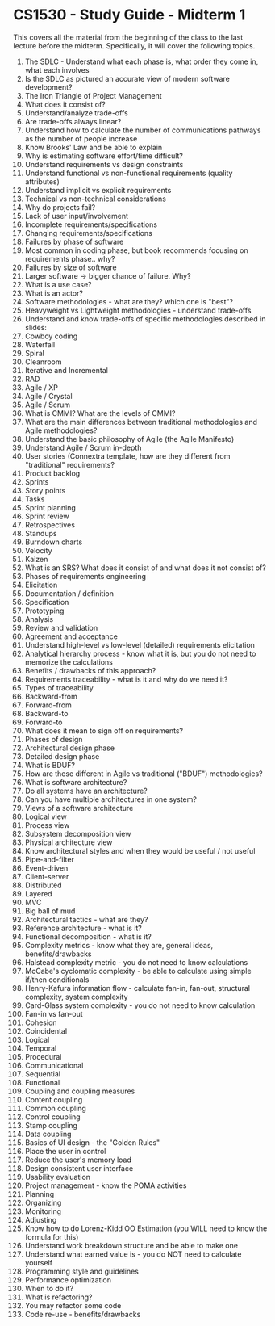 # CS1530 - Study Guide - Midterm 1

This covers all the material from the beginning of the class to the last lecture before the midterm.  Specifically, it will cover the following topics.

1. The SDLC - Understand what each phase is, what order they come in, what each involves
  1. Is the SDLC as pictured an accurate view of modern software development?
1. The Iron Triangle of Project Management
  1. What does it consist of?
  1. Understand/analyze trade-offs
  1. Are trade-offs always linear?
1. Understand how to calculate the number of communications pathways as the number of people increase
  1. Know Brooks' Law and be able to explain
1. Why is estimating software effort/time difficult?
1. Understand requirements vs design constraints
1. Understand functional vs non-functional requirements (quality attributes)
1. Understand implicit vs explicit requirements
1. Technical vs non-technical considerations
1. Why do projects fail?
  1. Lack of user input/involvement
  1. Incomplete requirements/specifications
  1. Changing requirements/specifications
1. Failures by phase of software
  1. Most common in coding phase, but book recommends focusing on requirements phase.. why?
1. Failures by size of software
  1. Larger software -> bigger chance of failure.  Why?
1. What is a use case?
1. What is an actor?
1. Software methodologies - what are they? which one is "best"?
1. Heavyweight vs Lightweight methodologies - understand trade-offs
1. Understand and know trade-offs of specific methodologies described in slides:
  1. Cowboy coding
  2. Waterfall
  3. Spiral
  4. Cleanroom
  5. Iterative and Incremental
  6. RAD
  7. Agile / XP
  7. Agile / Crystal
  7. Agile / Scrum
1. What is CMMI?  What are the levels of CMMI?
1. What are the main differences between traditional methodologies and Agile methodologies?
1. Understand the basic philosophy of Agile (the Agile Manifesto)
1. Understand Agile / Scrum in-depth
  1. User stories (Connextra template, how are they different from "traditional" requirements?
  1. Product backlog
  1. Sprints
  1. Story points
  1. Tasks
  1. Sprint planning
  1. Sprint review
  1. Retrospectives
  1. Standups
  1. Burndown charts
  1. Velocity
  1. Kaizen
1. What is an SRS?  What does it consist of and what does it not consist of?
1. Phases of requirements engineering
  1. Elicitation
  1. Documentation / definition
  1. Specification
  1. Prototyping
  1. Analysis
  1. Review and validation
  1. Agreement and acceptance
1. Understand high-level vs low-level (detailed) requirements elicitation
1. Analytical hierarchy process - know what it is, but you do not need to memorize the calculations
  1. Benefits / drawbacks of this approach?
1. Requirements traceability - what is it and why do we need it?
1. Types of traceability
  1. Backward-from
  2. Forward-from
  1. Backward-to
  1. Forward-to
1. What does it mean to sign off on requirements?
1. Phases of design
  1. Architectural design phase
  1. Detailed design phase
  1. What is BDUF?
  1. How are these different in Agile vs traditional ("BDUF") methodologies?
1. What is software architecture?
1. Do all systems have an architecture?
1. Can you have multiple architectures in one system?
1. Views of a software architecture
  1. Logical view
  2. Process view 
  1. Subsystem decomposition view
  1. Physical architecture view
1. Know architectural styles and when they would be useful / not useful
  1. Pipe-and-filter
  1. Event-driven
  1. Client-server
  1. Distributed
  1. Layered
  1. MVC
  1. Big ball of mud
1. Architectural tactics - what are they?
1. Reference architecture - what is it?
1. Functional decomposition - what is it?
1. Complexity metrics - know what they are, general ideas, benefits/drawbacks
  1. Halstead complexity metric - you do not need to know calculations
  2. McCabe's cyclomatic complexity - be able to calculate using simple if/then conditionals
  3. Henry-Kafura information flow - calculate fan-in, fan-out, structural complexity, system complexity
  4. Card-Glass system complexity - you do not need to know calculation
1. Fan-in vs fan-out
1. Cohesion 
  1. Coincidental
  1. Logical
  1. Temporal
  1. Procedural
  1. Communicational
  1. Sequential
  1. Functional
1. Coupling and coupling measures
  1. Content coupling
  1. Common coupling
  1. Control coupling
  1. Stamp coupling
  1. Data coupling
1. Basics of UI design - the "Golden Rules"
  1. Place the user in control
  1. Reduce the user's memory load
  1. Design consistent user interface
1. Usability evaluation
1. Project management - know the POMA activities
  1. Planning
  2. Organizing
  3. Monitoring
  4. Adjusting
1. Know how to do Lorenz-Kidd OO Estimation (you WILL need to know the formula for this)
1. Understand work breakdown structure and be able to make one
1. Understand what earned value is - you do NOT need to calculate yourself
1. Programming style and guidelines
1. Performance optimization
  1. When to do it?
1. What is refactoring?
  1. You may refactor some code
1. Code re-use - benefits/drawbacks



